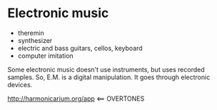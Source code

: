# Electronic music

- theremin
- synthesizer
- electric and bass guitars, cellos, keyboard
- computer imitation

Some electronic music doesn't use instruments, but uses recorded samples.
So, E.M. is a digital manipulation. It goes through electronic devices.

http://harmonicarium.org/app    <== OVERTONES
